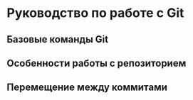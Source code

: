 # Руководство по работе с Git

## Базовые команды Git

## Особенности работы с репозиторием

## Перемещение между коммитами